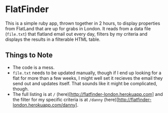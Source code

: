 # FlatFinder

This is a simple ruby app, thrown together in 2 hours, to display properties from FlatLand that are up for grabs in London. It reads from a data file (`file.txt`) that flatland email out every day, filters by my criteria and displays the results in a filterable HTML table.

## Things to Note

* The code is a mess.
* `file.txt` needs to be updated manually, though if I end up looking for a flat for more than a few weeks, I might well set it recieves the email they send out and updates itself. That sounds like it might be complicated, though.
* The full listing is at `/` (here)[http://flatfinder-london.herokuapp.com] and the filter for my specific criteria is at `/danny` (here)[http://flatfinder-london.herokuapp.com/danny].
